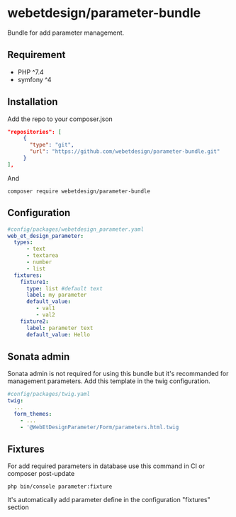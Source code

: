 # webetdesign/parameter-bundle

Bundle for add parameter management.

## Requirement
- PHP ^7.4
- symfony ^4

## Installation
Add the repo to your composer.json

```json
"repositories": [
	 {
	   "type": "git",
	   "url": "https://github.com/webetdesign/parameter-bundle.git"
	 }
],
```

 And 

```
composer require webetdesign/parameter-bundle
```

## Configuration

```yaml
#config/packages/webetdesign_parameter.yaml
web_et_design_parameter:
  types:
      - text
      - textarea
      - number
      - list
  fixtures:
    fixture1:
      type: list #default text
      label: my parameter
      default_value: 
         - val1
         - val2
    fixture2:
      label: parameter text
      default_value: Hello

```

## Sonata admin
Sonata admin is not required for using this bundle but it's recommanded for management parameters.
Add this template in the twig configuration.

```yaml
#config/packages/twig.yaml
twig:
  ...
  form_themes:
    - ...
    - '@WebEtDesignParameter/Form/parameters.html.twig

```

## Fixtures
For add required parameters in database use this command in CI or composer post-update
```
php bin/console parameter:fixture
```

It's automatically add parameter define in the configuration "fixtures" section
